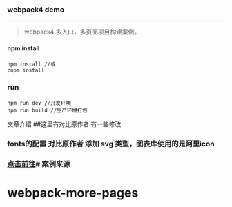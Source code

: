 ### webpack4 demo
------
>webpack4 多入口，多页面项目构建案例。
#### npm install
```
npm install //或
cnpm install
```
### run
```
npm run dev //开发环境
npm run build //生产环境打包
```
文章介绍
##这里有对比原作者 有一些修改
### fonts的配置 对比原作者 添加 svg 类型，图表库使用的是阿里icon
### [点击前往](https://segmentfault.com/a/1190000014984842)# 案例来源 
# webpack-more-pages

